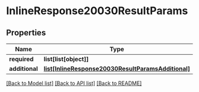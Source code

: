 # InlineResponse20030ResultParams

## Properties
Name | Type | Description | Notes
------------ | ------------- | ------------- | -------------
**required** | **list[list[object]]** |  | [optional] 
**additional** | [**list[InlineResponse20030ResultParamsAdditional]**](InlineResponse20030ResultParamsAdditional.md) |  | [optional] 

[[Back to Model list]](../README.md#documentation-for-models) [[Back to API list]](../README.md#documentation-for-api-endpoints) [[Back to README]](../README.md)


